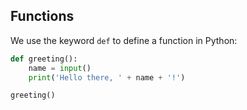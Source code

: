 ## Functions

We use the keyword `def` to define a function in Python:

```python
def greeting():
    name = input()
    print('Hello there, ' + name + '!')

greeting()
```

